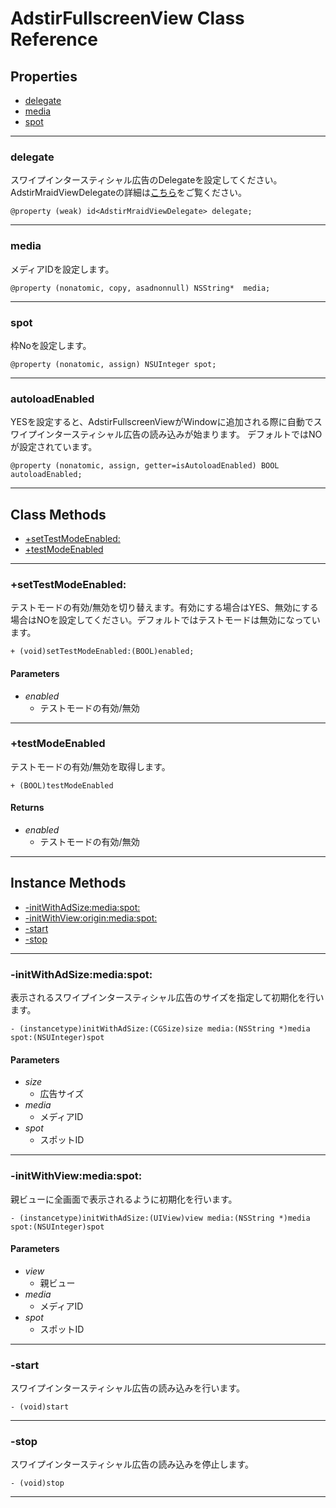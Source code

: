 # AdstirFullscreenView Class Reference

## Properties
* [delegate](#delegate)
* [media](#media)
* [spot](#spot)

***

### delegate
スワイプインタースティシャル広告のDelegateを設定してください。
AdstirMraidViewDelegateの詳細は[こちら](../banner/AdstirMraidViewDelegate-Protocol-Reference.md)をご覧ください。

```objc
@property (weak) id<AdstirMraidViewDelegate> delegate;
```

***

### media
メディアIDを設定します。

```objc
@property (nonatomic, copy, asadnonnull) NSString*  media;
```

***

### spot
枠Noを設定します。

```objc
@property (nonatomic, assign) NSUInteger spot;
```

***

### autoloadEnabled
YESを設定すると、AdstirFullscreenViewがWindowに追加される際に自動でスワイプインタースティシャル広告の読み込みが始まります。
デフォルトではNOが設定されています。

```objc
@property (nonatomic, assign, getter=isAutoloadEnabled) BOOL autoloadEnabled;
```

***

## Class Methods
* [+setTestModeEnabled:](#settestmodeenabled)
* [+testModeEnabled](#testmodeenabled)

***

### +setTestModeEnabled:
テストモードの有効/無効を切り替えます。有効にする場合はYES、無効にする場合はNOを設定してください。デフォルトではテストモードは無効になっています。
```objc
+ (void)setTestModeEnabled:(BOOL)enabled;
```

#### Parameters
* _enabled_
    * テストモードの有効/無効

***

### +testModeEnabled
テストモードの有効/無効を取得します。

```objc
+ (BOOL)testModeEnabled
```

#### Returns
* _enabled_
    * テストモードの有効/無効

***

## Instance Methods

* [-initWithAdSize:media:spot:](#-initwithadsizemediaspot)
* [-initWithView:origin:media:spot:](#-initwithadsizeoriginmediaspot)
* [-start](#-start)
* [-stop](#-stop)

***

### -initWithAdSize:media:spot:
表示されるスワイプインタースティシャル広告のサイズを指定して初期化を行います。

```objc
- (instancetype)initWithAdSize:(CGSize)size media:(NSString *)media spot:(NSUInteger)spot
```

#### Parameters
* _size_
    * 広告サイズ
* _media_
    * メディアID
* _spot_
    * スポットID

***

### -initWithView:media:spot:
親ビューに全画面で表示されるように初期化を行います。


```objc
- (instancetype)initWithAdSize:(UIView)view media:(NSString *)media spot:(NSUInteger)spot
```

#### Parameters
* _view_
    * 親ビュー
* _media_
    * メディアID
* _spot_
    * スポットID

***

### -start
スワイプインタースティシャル広告の読み込みを行います。
```objc
- (void)start
```

***

### -stop
スワイプインタースティシャル広告の読み込みを停止します。
```objc
- (void)stop
```

***
